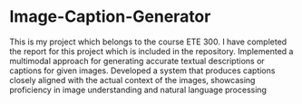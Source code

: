 # Image-Caption-Generator
This is my project which belongs to the course ETE 300. I have completed the report for this project which is included in the repository.
Implemented a multimodal approach for generating accurate textual descriptions or captions for given
images. Developed a system that produces captions closely aligned with the actual context of the images,
showcasing proficiency in image understanding and natural language processing

